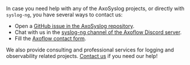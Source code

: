 ---
---
<!-- This file is under the copyright of Axoflow, and licensed under Apache License 2.0, except for using the Axoflow and AxoSyslog trademarks. -->

In case you need help with any of the AxoSyslog projects, or directly with `syslog-ng`, you have several ways to contact us:

- Open a [GitHub issue in the AxoSyslog repository](https://github.com/axoflow/axosyslog/issues).
- Chat with us in the [syslog-ng channel of the Axoflow Discord server](https://discord.gg/583Z4wjem2).
- Fill the [Axoflow contact form](https://axoflow.com/contact/).

We also provide consulting and professional services for logging and observability related projects. [Contact us](https://axoflow.com/contact/) if you need our help!

